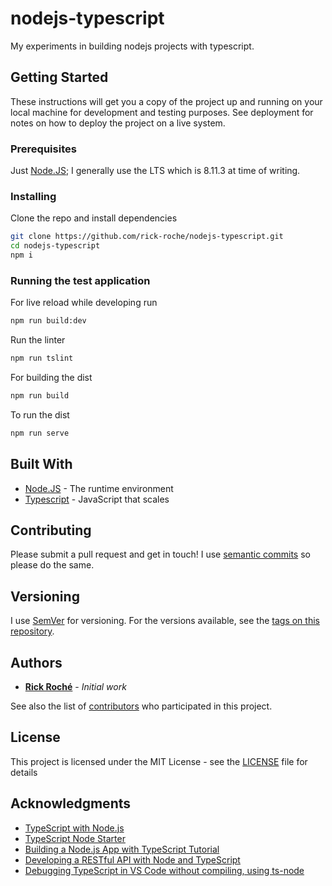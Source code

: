 # nodejs-typescript

My experiments in building nodejs projects with typescript.

## Getting Started

These instructions will get you a copy of the project up and running on your local machine for development and testing purposes. See deployment for notes on how to deploy the project on a live system.

### Prerequisites

Just [Node.JS](https://nodejs.org/); I generally use the LTS which is 8.11.3 at time of writing.

### Installing

Clone the repo and install dependencies

```sh
git clone https://github.com/rick-roche/nodejs-typescript.git
cd nodejs-typescript
npm i
```

### Running the test application

For live reload while developing run

```sh
npm run build:dev
```

Run the linter
```sh
npm run tslint
```

For building the dist

```sh
npm run build
```

To run the dist

```sh
npm run serve
```

## Built With

* [Node.JS](https://nodejs.org/) - The runtime environment
* [Typescript](http://www.typescriptlang.org/) - JavaScript that scales

## Contributing

Please submit a pull request and get in touch! I use [semantic commits](https://seesparkbox.com/foundry/semantic_commit_messages) so please do the same.

## Versioning

I use [SemVer](http://semver.org/) for versioning. For the versions available, see the [tags on this repository](https://github.com/rick-roche/nodejs-typescript/tags). 

## Authors

* **[Rick Roché](https://github.com/rick-roche)** - *Initial work*

See also the list of [contributors](https://github.com/rick-roche/nodejs-typescript/contributors) who participated in this project.

## License

This project is licensed under the MIT License - see the [LICENSE](LICENSE) file for details

## Acknowledgments

* [TypeScript with Node.js](https://basarat.gitbooks.io/typescript/docs/quick/nodejs.html)
* [TypeScript Node Starter](https://github.com/Microsoft/TypeScript-Node-Starter)
* [Building a Node.js App with TypeScript Tutorial](https://blog.risingstack.com/building-a-node-js-app-with-typescript-tutorial/)
* [Developing a RESTful API with Node and TypeScript](http://mherman.org/blog/2016/11/05/developing-a-restful-api-with-node-and-typescript/)
* [Debugging TypeScript in VS Code without compiling, using ts-node](https://medium.com/@dupski/debug-typescript-in-vs-code-without-compiling-using-ts-node-9d1f4f9a94a)
